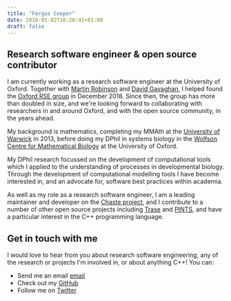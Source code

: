 ```yaml
---
title: "Fergus Cooper"
date: 2018-05-02T16:20:41+01:00
draft: false
---
```


## Research software engineer & open source contributor

I am currently working as a research software engineer at the University of Oxford.
Together with [Martin Robinson](http://www.cs.ox.ac.uk/people/martin.robinson/) and [David Gavaghan](http://www.cs.ox.ac.uk/people/david.gavaghan/), I helped found the [Oxford RSE group](https://www.cs.ox.ac.uk/projects/RSE/) in December 2018.
Since then, the group has more than doubled in size, and we're looking forward to collaborating with researchers in and around Oxford, and with the open source community, in the years ahead.

My background is mathematics, completing my MMAth at the [University of Warwick](https://warwick.ac.uk/) in 2013, before doing my DPhil in systems biology in the [Wolfson Centre for Mathematical Biology](https://www.maths.ox.ac.uk/groups/mathematical-biology) at the University of Oxford.

My DPhil research focussed on the development of computational tools which I applied to the understanding of processes in developmental biology.
Through the development of computational modelling tools I have become interested in, and an advocate for, software best practices within academia.

As well as my role as a research software engineer, I am a leading maintainer and developer on the [Chaste project](http://www.cs.ox.ac.uk/chaste/), and I contribute to a number of other open source projects including [Trase](https://github.com/trase-cpp/trase) and [PINTS](https://www.cs.ox.ac.uk/projects/PINTS/), and have a particular interest in the C++ programming language.

## Get in touch with me

I would love to hear from you about research software engineering, any of the research or projects I'm involved in, or about anything C++!  You can:

- Send me an email [email](mailto:fergus.cooper@cs.ox.ac.uk)
- Check out my [GitHub](https://github.com/fcooper8472/)
- Follow me on [Twitter](https://twitter.com/FergusCooper/)
